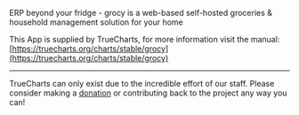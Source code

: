 ERP beyond your fridge - grocy is a web-based self-hosted groceries & household management solution for your home

This App is supplied by TrueCharts, for more information visit the manual: [https://truecharts.org/charts/stable/grocy](https://truecharts.org/charts/stable/grocy)

---

TrueCharts can only exist due to the incredible effort of our staff.
Please consider making a [donation](https://truecharts.org/sponsor) or contributing back to the project any way you can!
